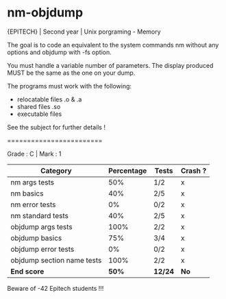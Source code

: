 # nm-objdump
{EPITECH} | Second year | Unix porgraming - Memory

The goal is to code an equivalent to the system commands nm without any options and objdump with -fs option.

You must handle a variable number of parameters.
The display produced MUST be the same as the one on your dump.

The programs must work with the following:
- relocatable files .o & .a
- shared files .so
- executable files

See the subject for further details !

========================

Grade : C | Mark : 1

| Category                   | Percentage | Tests     | Crash ? |
|----------------------------|------------|-----------|---------|
| nm args tests              | 50%        | 1/2       | x       |
| nm basics                  | 40%        | 2/5       | x       |
| nm error tests             | 0%         | 0/2       | x       |
| nm standard tests          | 40%        | 2/5       | x       |
| objdump args tests         | 100%       | 2/2       | x       |
| objdump basics             | 75%        | 3/4       | x       |
| objdump error tests        | 0%         | 0/2       | x       |
| objdump section name tests | 100%       | 2/2       | x       |
| **End score**              | **50%**    | **12/24** | **No**  |

Beware of -42 Epitech students !!!
